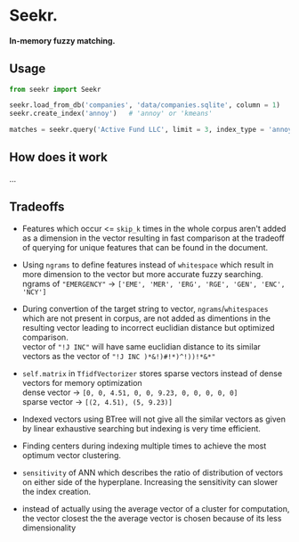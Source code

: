 # Seekr.

#### In-memory fuzzy matching.

## Usage 
```python
from seekr import Seekr

seekr.load_from_db('companies', 'data/companies.sqlite', column = 1)
seekr.create_index('annoy')   # 'annoy' or 'kmeans'

matches = seekr.query('Active Fund LLC', limit = 3, index_type = 'annoy')  # 'linear', 'annoy', 'kmeans'
```

## How does it work
...


## Tradeoffs

<!-- - Using dense matrix instead of sparse matrix for easy indexing and calculation of dot product and euclidian distance between two vectors.\
dense vector -> `[0, 0, 4.51, 0, 0, 9.23, 0, 0, 0, 0, 0]`\
sparse vector -> `[(2, 4.51), (5, 9.23)]` -->

- Features which occur <= `skip_k` times in the whole corpus aren't added as a dimension in the vector resulting in fast comparison at the tradeoff of querying for unique features that can be found in the document.

- Using `ngrams` to define features instead of `whitespace` which result in more dimension to the vector but more accurate fuzzy searching.\
ngrams of `"EMERGENCY"` -> `['EME', 'MER', 'ERG', 'RGE', 'GEN', 'ENC', 'NCY']`

- During convertion of the target string to vector, `ngrams`/`whitespaces` which are not present in corpus, are not added as dimentions in the resulting vector leading to incorrect euclidian distance but optimized comparison.\
vector of `"!J INC"` will have same euclidian distance to its similar vectors as the vector of `"!J INC )*&!)#!*)^!))!*&*"` 

- `self.matrix` in `TfidfVectorizer` stores sparse vectors instead of dense vectors for memory optimization\
dense vector -> `[0, 0, 4.51, 0, 0, 9.23, 0, 0, 0, 0, 0]`\
sparse vector -> `[(2, 4.51), (5, 9.23)]`

- Indexed vectors using BTree will not give all the similar vectors as given by linear exhaustive searching but indexing is very time efficient.

- Finding centers during indexing multiple times to achieve the most optimum vector clustering.

- `sensitivity` of ANN which describes the ratio of distribution of vectors on either side of the hyperplane. Increasing the sensitivity can slower the index creation.


- instead of actually using the average vector of a cluster for computation, the vector closest the the average vector is chosen because of its less dimensionality